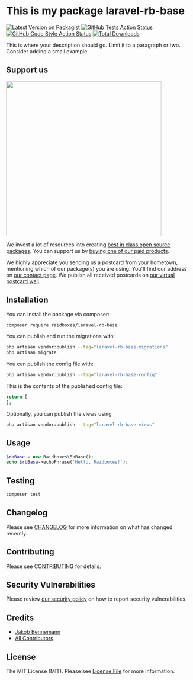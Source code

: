 # This is my package laravel-rb-base

[![Latest Version on Packagist](https://img.shields.io/packagist/v/raidboxes/laravel-rb-base.svg?style=flat-square)](https://packagist.org/packages/raidboxes/laravel-rb-base)
[![GitHub Tests Action Status](https://img.shields.io/github/actions/workflow/status/raidboxes/laravel-rb-base/run-tests.yml?branch=main&label=tests&style=flat-square)](https://github.com/raidboxes/laravel-rb-base/actions?query=workflow%3Arun-tests+branch%3Amain)
[![GitHub Code Style Action Status](https://img.shields.io/github/actions/workflow/status/raidboxes/laravel-rb-base/fix-php-code-style-issues.yml?branch=main&label=code%20style&style=flat-square)](https://github.com/raidboxes/laravel-rb-base/actions?query=workflow%3A"Fix+PHP+code+style+issues"+branch%3Amain)
[![Total Downloads](https://img.shields.io/packagist/dt/raidboxes/laravel-rb-base.svg?style=flat-square)](https://packagist.org/packages/raidboxes/laravel-rb-base)

This is where your description should go. Limit it to a paragraph or two. Consider adding a small example.

## Support us

[<img src="https://github-ads.s3.eu-central-1.amazonaws.com/laravel-rb-base.jpg?t=1" width="419px" />](https://spatie.be/github-ad-click/laravel-rb-base)

We invest a lot of resources into creating [best in class open source packages](https://spatie.be/open-source). You can support us by [buying one of our paid products](https://spatie.be/open-source/support-us).

We highly appreciate you sending us a postcard from your hometown, mentioning which of our package(s) you are using. You'll find our address on [our contact page](https://spatie.be/about-us). We publish all received postcards on [our virtual postcard wall](https://spatie.be/open-source/postcards).

## Installation

You can install the package via composer:

```bash
composer require raidboxes/laravel-rb-base
```

You can publish and run the migrations with:

```bash
php artisan vendor:publish --tag="laravel-rb-base-migrations"
php artisan migrate
```

You can publish the config file with:

```bash
php artisan vendor:publish --tag="laravel-rb-base-config"
```

This is the contents of the published config file:

```php
return [
];
```

Optionally, you can publish the views using

```bash
php artisan vendor:publish --tag="laravel-rb-base-views"
```

## Usage

```php
$rbBase = new Raidboxes\RbBase();
echo $rbBase->echoPhrase('Hello, Raidboxes!');
```

## Testing

```bash
composer test
```

## Changelog

Please see [CHANGELOG](CHANGELOG.md) for more information on what has changed recently.

## Contributing

Please see [CONTRIBUTING](CONTRIBUTING.md) for details.

## Security Vulnerabilities

Please review [our security policy](../../security/policy) on how to report security vulnerabilities.

## Credits

- [Jakob Bennemann](https://github.com/jkbennemann)
- [All Contributors](../../contributors)

## License

The MIT License (MIT). Please see [License File](LICENSE.md) for more information.
